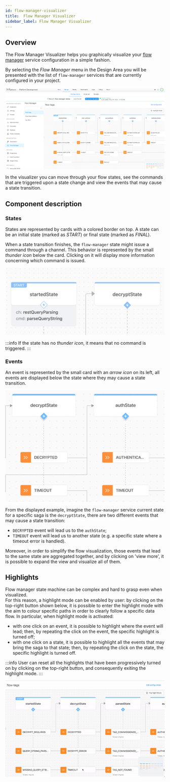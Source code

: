 ```yaml
---
id: flow-manager-visualizer
title:  Flow Manager Visualizer
sidebar_label: Flow Manager Visualizer
---
```


## Overview

The Flow Manager Visualizer helps you graphically visualize your [flow manager](../../../runtime_suite/flow-manager-service/overview) service configuration in a simple fashion.

By selecting the _Flow Manager_ menu in the Design Area you will be presented with the list of `flow-manager` services that are currently configured in your project.

![Flow Manager Main Area](img/flow-manager/main-area.png)

In the visualizer you can move through your flow states, see the commands that are triggered upon a state change and view the events that may cause a state transition.

## Component description

### States

States are represented by cards with a colored border on top. 
A state can be an initial state (marked as _START_) or final state (marked as _FINAL_).

When a state transition finishes, the `flow-manager` state might issue a command through a channel. This behavior is represented by the small _thunder icon_ below the card. Clicking on it will display more information concerning which command is issued.

<div style={{textAlign: 'center'}}>

![Two states with triggered command](img/flow-manager/state-commands.png)

</div>


:::info
If the state has no _thunder icon_, it means that no command is triggered.
:::

### Events

An event is represented by the small card with an _arrow icon_ on its left, all events are displayed below the state where they may cause a state transition.

<div style={{textAlign: 'center'}}>

![Event causes state transition](img/flow-manager/event-transition.png)

</div>

From the displayed example, imagine the `flow-manager` service current state for a specific saga is the `decryptState`, there are two different events that may cause a state transition: 

- `DECRYPTED` event will lead us to the `authState`;
- `TIMEOUT` event will lead us to another state (e.g. a specific state where a timeout error is handled).

Moreover, in order to simplify the flow visualization, those events that lead to the same state are aggregated together, and by clicking on 'view more', it is possible to expand the view and visualize all of them.



## Highlights

Flow manager state machine can be complex and hard to grasp even when visualized.  
For this reason, a highlight mode can be enabled by user: by clicking on the top-right button shown below, it is possible to enter the highlight mode with the aim to colour specific paths in order to clearly follow a specific data flow.
In particular, when highlight mode is activated:
- with one click on an event, it is possible to highlight where the event will lead; then, by repeating the click on the event, the specific highlight is turned off;
- with one click on a state, it is possible to highlight all the events that may bring the saga to that state; then, by repeating the click on the state, the specific highlight is turned off.

:::info
User can reset all the highlights that have been progressively turned on by clicking on the top-right button, and consequently exiting the highlight mode.
:::

<div style={{textAlign: 'center'}}>

![Highlight disable](img/flow-manager/highlight.gif)

</div>

